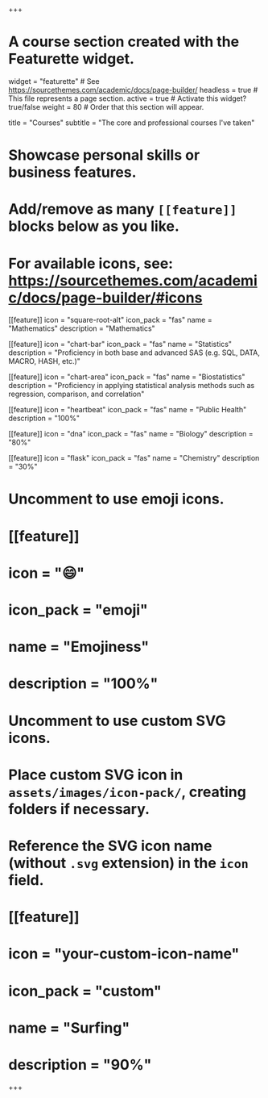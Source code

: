 +++
# A course section created with the Featurette widget.
widget = "featurette"  # See https://sourcethemes.com/academic/docs/page-builder/
headless = true  # This file represents a page section.
active = true  # Activate this widget? true/false
weight = 80  # Order that this section will appear.

title = "Courses"
subtitle = "The core and professional courses I've taken"

# Showcase personal skills or business features.
# 
# Add/remove as many `[[feature]]` blocks below as you like.
# 
# For available icons, see: https://sourcethemes.com/academic/docs/page-builder/#icons

[[feature]]
  icon = "square-root-alt"
  icon_pack = "fas"
  name = "Mathematics"
  description = "Mathematics" 
          
[[feature]]
  icon = "chart-bar"
  icon_pack = "fas"
  name = "Statistics"
  description = "Proficiency in both base and advanced SAS (e.g. SQL, DATA, MACRO, HASH, etc.)"
  
[[feature]]
  icon = "chart-area"
  icon_pack = "fas"
  name = "Biostatistics"
  description = "Proficiency in applying statistical analysis methods such as regression, comparison, and correlation"
  
 [[feature]]
  icon = "heartbeat"
  icon_pack = "fas"
  name = "Public Health"
  description = "100%"  
  
 [[feature]]
  icon = "dna"
  icon_pack = "fas"
  name = "Biology"
  description = "80%"  
  
 [[feature]]
  icon = "flask"
  icon_pack = "fas"
  name = "Chemistry"
  description = "30%"

# Uncomment to use emoji icons.
# [[feature]]
#  icon = ":smile:"
#  icon_pack = "emoji"
#  name = "Emojiness"
#  description = "100%"  

# Uncomment to use custom SVG icons.
# Place custom SVG icon in `assets/images/icon-pack/`, creating folders if necessary.
# Reference the SVG icon name (without `.svg` extension) in the `icon` field.
# [[feature]]
#  icon = "your-custom-icon-name"
#  icon_pack = "custom"
#  name = "Surfing"
#  description = "90%"

+++
